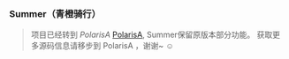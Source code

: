 ### Summer（青橙骑行）

> 项目已经转到 *PolarisA* [PolarisA](https://github.com/PolarisA/PolarisA), Summer保留原版本部分功能。
> 获取更多源码信息请移步到 PolarisA ，谢谢~ ☺
